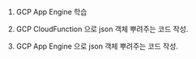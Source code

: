 1. GCP App Engine 학습

2. GCP CloudFunction 으로 json 객체 뿌려주는 코드 작성.

3. GCP App Engine  으로 json 객체 뿌려주는 코드 작성.